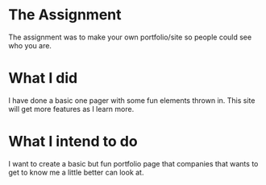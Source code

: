 # The Assignment

The assignment was to make your own portfolio/site so people could see who you are.


# What I did

I have done a basic one pager with some fun elements thrown in.
This site will get more features as I learn more.


# What I intend to do
I want to create a basic but fun portfolio page that companies that wants to get to know me a little better can look at. 
